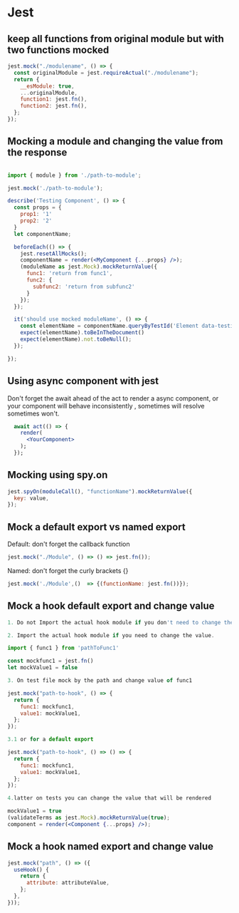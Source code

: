 # Jest

## keep all functions from original module but with two functions mocked

```jsx title='Keep module change some funcions Example'
jest.mock("./modulename", () => {
  const originalModule = jest.requireActual("./modulename");
  return {
    __esModule: true,
    ...originalModule,
    function1: jest.fn(),
    function2: jest.fn(),
  };
});
```

## Mocking a module and changing the value from the response

```jsx title='Mocking a module'

import { module } from './path-to-module';

jest.mock('./path-to-module');

describe('Testing Component', () => {
  const props = {
    prop1: '1'
    prop2: '2'
  }
  let componentName;

  beforeEach(() => {
    jest.resetAllMocks();
    componentName = render(<MyComponent {...props} />);
    (moduleName as jest.Mock).mockReturnValue({
      func1: 'return from func1',
      func2: {
        subfunc2: 'return from subfunc2'
      }
    });
  });

  it('should use mocked moduleName', () => {
    const elementName = componentName.queryByTestId('Element data-testid identificator');
    expect(elementName).toBeInTheDocument()
    expect(elementName).not.toBeNull();
  });

});
```

## Using async component with jest

Don't forget the await ahead of the act to render a async component, or your component will behave inconsistently , sometimes will resolve sometimes won't.

```jsx title='Using async component with jest '
  await act(() => {
    render(
      <YourComponent>
    );
  });
```

## Mocking using spy.on

```jsx title='Mocking using spy.on '
jest.spyOn(moduleCall(), "functionName").mockReturnValue({
  key: value,
});
```

## Mock a default export vs named export

Default: don't forget the callback function

```jsx title='Mocking a Default export '
jest.mock("./Module", () => () => jest.fn());
```

Named: don't forget the curly brackets {}

```jsx title='Mocking a Named export '
jest.mock('./Module',()  => {(functionName: jest.fn())});
```

## Mock a hook default export and change value

```jsx title='1) Mocking the hook'
1. Do not Import the actual hook module if you don't need to change the value.

2. Import the actual hook module if you need to change the value.

import { func1 } from 'pathToFunc1'

const mockfunc1 = jest.fn()
let mockValue1 = false

3. On test file mock by the path and change value of func1

jest.mock("path-to-hook", () => {
  return {
    func1: mockfunc1,
    value1: mockValue1,
  };
});

3.1 or for a default export

jest.mock("path-to-hook", () => () => {
  return {
    func1: mockfunc1,
    value1: mockValue1,
  };
});

4.latter on tests you can change the value that will be rendered

mockValue1 = true
(validateTerms as jest.Mock).mockReturnValue(true);
component = render(<Component {...props} />);
```

## Mock a hook named export and change value

```jsx title='Mock a hook named export and change value '
jest.mock("path", () => ({
  useHook() {
    return {
      attribute: attributeValue,
    };
  },
}));
```
